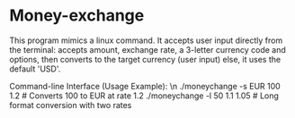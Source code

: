 # Money-exchange
This program mimics a linux command. It accepts user input directly from the terminal: accepts amount, exchange rate, a 3-letter currency code and options, then converts to the target currency (user input) else, it uses the default 'USD'.

Command-line Interface (Usage Example): \n
./moneychange -s EUR 100 1.2      # Converts 100 to EUR at rate 1.2
./moneychange -l 50 1.1 1.05      # Long format conversion with two rates
